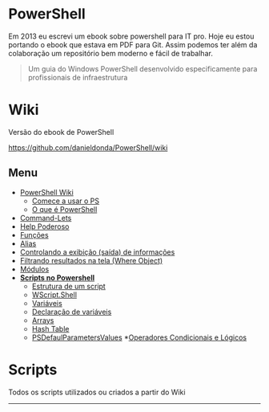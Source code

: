 # PowerShell

Em 2013 eu escrevi um ebook sobre powershell para IT pro. Hoje eu estou portando o ebook que estava em PDF para Git. Assim podemos ter além da colaboração um repositório bem moderno e fácil de trabalhar.

> Um guia do Windows PowerShell desenvolvido especificamente para profissionais de infraestrutura

# Wiki
Versão do ebook de PowerShell 

https://github.com/danieldonda/PowerShell/wiki

## Menu

* [PowerShell Wiki](https://github.com/danieldonda/PowerShell/wiki)
  * [Comece a usar o PS](https://github.com/danieldonda/PowerShell/wiki/Comece-a-usar-o-PowerShell)
  * [O que é PowerShell](https://github.com/danieldonda/PowerShell/wiki/O-que-%C3%A9-PowerShell--%3F)
* [Command-Lets](https://github.com/danieldonda/PowerShell/wiki/Command-Lets)
* [Help Poderoso](https://github.com/danieldonda/PowerShell/wiki/Help-Poderoso)
* [Funções](https://github.com/danieldonda/PowerShell/wiki/Fun%C3%A7%C3%B5es)
* [Alias](https://github.com/danieldonda/PowerShell/wiki/Alias)
* [Controlando a exibição (saída) de informações](https://github.com/danieldonda/PowerShell/wiki/Controlando-a-exibi%C3%A7%C3%A3o-(sa%C3%ADda)-de-informa%C3%A7%C3%B5es)
* [Filtrando resultados na tela (Where Object)](https://github.com/danieldonda/PowerShell/wiki/Filtrando-resultados-na-tela-(Where-Object))
* [Módulos](https://github.com/danieldonda/PowerShell/wiki/M%C3%B3dulos)
* **[Scripts no Powershell](https://github.com/danieldonda/PowerShell/wiki/Scripts-no-PoweShell)**
  * [Estrutura de um script](https://github.com/danieldonda/PowerShell/wiki/Estrutura-de-um-script)
  * [WScript.Shell](https://github.com/danieldonda/PowerShell/wiki/WScript.Shell)
  * [Variáveis](https://github.com/danieldonda/PowerShell/wiki/Vari%C3%A1veis)
  * [Declaração de variáveis](https://github.com/danieldonda/PowerShell/wiki/Declara%C3%A7%C3%A3o-de-vari%C3%A1veis)
  * [Arrays](https://github.com/danieldonda/PowerShell/wiki/Arrays)
  * [Hash Table](https://github.com/danieldonda/PowerShell/wiki/Hash-Table)
  * [PSDefaulParametersValues](https://github.com/danieldonda/PowerShell/wiki/PSDefaulParametersValues)
  *[Operadores Condicionais e Lógicos](https://github.com/danieldonda/PowerShell/wiki/Operadores-Condicionais-e-L%C3%B3gicos)

# Scripts
Todos os scripts utilizados ou criados a partir do Wiki 

***
